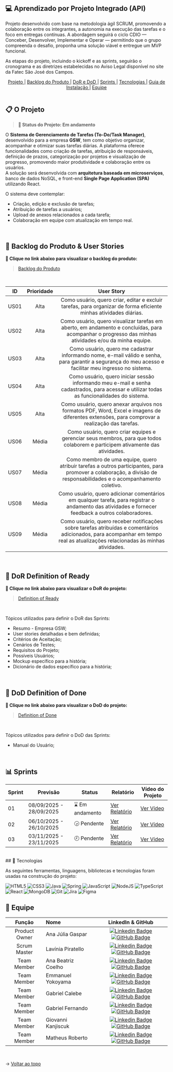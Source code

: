 ## 💻 Aprendizado por Projeto Integrado (API)
 
Projeto desenvolvido com base na metodologia ágil SCRUM, promovendo a colaboração entre os integrantes, a autonomia na execução das tarefas e o foco em entregas contínuas. A abordagem seguirá o ciclo CDIO — Conceber, Desenvolver, Implementar e Operar — permitindo que o grupo compreenda o desafio, proponha uma solução viável e entregue um MVP funcional.
 
As etapas do projeto, incluindo o kickoff e as sprints, seguirão o cronograma e as diretrizes estabelecidas no Aviso Legal disponível no site da Fatec São José dos Campos.
<br>
 
<span id="sumario">
 
<div align=center>
<a href ="#projeto"> Projeto </a> | <a href ="#backlog&userstories"> Backlog do Produto </a> | <a href ="#dor-dod"> DoR e DoD </a> | <a href ="#sprints"> Sprints </a> | <a href ="#tecnologias"> Tecnologias </a> | <a href ="#instalacao"> Guia de Instalação </a> | <a href ="#equipe"> Equipe </a>
</div>
 
<br>
 
<span id="projeto">
 
## 📋 O Projeto
> **📌 Status do Projeto: Em andamento**
 
O **Sistema de Gerenciamento de Tarefas (To-Do/Task Manager)**, desenvolvido para a empresa **GSW**, tem como objetivo organizar, acompanhar e otimizar suas tarefas diárias. A plataforma oferece funcionalidades como criação de tarefas, atribuição de responsáveis, definição de prazos, categorização por projetos e visualização de progresso, promovendo maior produtividade e colaboração entre os usuários. <br>
A solução será desenvolvida com **arquitetura baseada em microserviços**, banco de dados NoSQL, e front-end **Single Page Application (SPA)** utilizando React.  
 
O sistema deve contemplar:  
* Criação, edição e exclusão de tarefas;  
* Atribuição de tarefas a usuários;  
* Upload de anexos relacionados a cada tarefa;  
* Colaboração em equipe com atualização em tempo real.  <br>
 
<br>
 
<span id="backlog&userstories">
 
## 🎯 Backlog do Produto & User Stories
**:link: Clique no link abaixo para visualizar o backlog do produto:**  
> [Backlog do Produto](https://fatecspgov-my.sharepoint.com/:x:/r/personal/ana_brito14_fatec_sp_gov_br/Documents/Product%20Backlog.xlsx?d=w5444c61fb44c49dd9bfaae5f7fd53697&csf=1&web=1&e=FguBmg)
 
<br>
 
ID |          Prioridade           |                     User Story                      |
:---: | :-------------------: | :----------------------------------------------------------: |
US01 | Alta |Como usuário, quero criar, editar e excluir tarefas, para organizar de forma eficiente minhas atividades diárias.
US02 | Alta |Como usuário, quero visualizar tarefas em aberto, em andamento e concluídas, para acompanhar o progresso das minhas atividades e/ou da minha equipe. |
US03 | Alta |Como usuário, quero me cadastrar informando nome, e-mail válido e senha, para garantir a segurança do meu acesso e facilitar meu ingresso no sistema. |
US04 | Alta |Como usuário, quero iniciar sessão informando meu e-mail e senha cadastrados, para acessar e utilizar todas as funcionalidades do sistema. |
US05 | Alta |Como usuário, quero anexar arquivos nos formatos PDF, Word, Excel e imagens de diferentes extensões, para comprovar a realização das tarefas. |
US06 | Média |Como usuário, quero criar equipes e gerenciar seus membros, para que todos colaborem e participem ativamente das atividades. | 
US07 | Média |Como membro de uma equipe, quero atribuir tarefas a outros participantes, para promover a colaboração, a divisão de responsabilidades e o acompanhamento coletivo. | 
US08 | Média |Como usuário, quero adicionar comentários em qualquer tarefa, para registrar o andamento das atividades e fornecer feedback a outros colaboradores.  |
US09 | Média |Como usuário, quero receber notificações sobre tarefas atribuídas e comentários adicionados, para acompanhar em tempo real as atualizações relacionadas às minhas atividades. |
 
<br>
 
<span id="dor-dod">
 
## 📍 DoR Definition of Ready
**:link: Clique no link abaixo para visualizar o DoR do projeto:**  
> [Definition of Ready](https://docs.google.com/document/d/1hIY7ZO-mqmuPyatN_c0C_M0vLosW4f5t4ho94eYAT-o/edit?tab=t.0#heading=h.wpgs4r3laaag)
 
<br>
 
Tópicos utilizados para definir o DoR das Sprints:
* Resumo - Empresa GSW;
* User stories detalhadas e bem definidas;
* Critérios de Aceitação;
* Cenários de Testes;
* Requisitos do Projeto;
* Possíveis Usuários;
* Mockup específico para a história;
* Dicionário de dados específico para a história;
 
<br>

## 📍 DoD Definition of Done
**:link: Clique no link abaixo para visualizar o DoD do projeto:**
> [Definition of Done]()
 
<br>
 
Tópicos utilizados para definir o DoD das Sprints:
* Manual do Usuário;

 
<br>
<span id="sprints">
 
## 📊 Sprints
Sprint | Previsão | Status | Relatório | Vídeo do Projeto |
|------|--------|------|---------|----------|
|01 | 08/09/2025 - 28/09/2025 |⌛ Em andamento| [Ver Relatório](https://github.com/GeneSys-fatec/API-3DSM/blob/updates-sprint1/README.md) | <a href=''>Ver Vídeo</a> |
|02|  06/10/2025 - 26/10/2025 |🕞 Pendente| [Ver Relatório](https://github.com/GeneSys-fatec/API-3DSM/blob/updates-sprint2/README.md) | <a href=''>Ver Vídeo</a> |
|03| 03/11/2025 - 23/11/2025 |🕗 Pendente| [Ver Relatório](https://github.com/GeneSys-fatec/API-3DSM/blob/updates-sprint3/README.md) | <a href=''>Ver Vídeo</a> |
<br>
 
<span id="tecnologias">
## 🔧 Tecnologias
 
As seguintes ferramentas, linguagens, bibliotecas e tecnologias foram usadas na construção do projeto:
 
![HTML5](https://img.shields.io/badge/HTML5-E34F26?style=for-the-badge&logo=html5&logoColor=white) ![CSS3](https://img.shields.io/badge/CSS3-1572B6?style=for-the-badge&logo=css3&logoColor=white) ![Java](https://img.shields.io/badge/Java-red?style=for-the-badge&logo=java&logoColor=white) ![Spring](https://img.shields.io/badge/Spring-6DB33F?style=for-the-badge&logo=spring&logoColor=white)  ![JavaScript](https://img.shields.io/badge/JavaScript-F7DF1E?style=for-the-badge&logo=javascript&logoColor=black) ![NodeJS](https://img.shields.io/badge/node.js-6DA55F?style=for-the-badge&logo=node.js&logoColor=white) ![TypeScript](https://img.shields.io/badge/typescript-%23007ACC.svg?style=for-the-badge&logo=typescript&logoColor=white) ![React](https://img.shields.io/badge/React-20232A?style=for-the-badge&logo=react&logoColor=61DAFB) ![MongoDB](https://img.shields.io/badge/MongoDB-4EA94B?style=for-the-badge&logo=mongodb&logoColor=white) ![Git](https://img.shields.io/badge/GIT-E44C30?style=for-the-badge&logo=git&logoColor=white) ![Jira](https://img.shields.io/badge/jira-%230A0FFF.svg?style=for-the-badge&logo=jira&logoColor=white) ![Figma](https://img.shields.io/badge/Figma-696969?style=for-the-badge&logo=figma&logoColor=figma)
<br>
 
<span id="instalacao">
 

<span id="equipe">
 
## 👤 Equipe
|    Função     | Nome                                  |                                                                                                                                                      LinkedIn & GitHub                                                                                                                                                      |
| :-----------: | :------------------------------------ | :-------------------------------------------------------------------------------------------------------------------------------------------------------------------------------------------------------------------------------------------------------------------------------------------------------------------------: |
| Product Owner | Ana Júlia Gaspar |         [![Linkedin Badge](https://img.shields.io/badge/Linkedin-blue?style=flat-square&logo=Linkedin&logoColor=white)](https://www.linkedin.com/in/ana-gaspar-957775325/) [![GitHub Badge](https://img.shields.io/badge/GitHub-111217?style=flat-square&logo=github&logoColor=white)](https://github.com/anajgaspar)        |
| Scrum Master |   Lavínia Piratello         |     [![Linkedin Badge](https://img.shields.io/badge/Linkedin-blue?style=flat-square&logo=Linkedin&logoColor=white)](https://www.linkedin.com/in/lavinia-piratello-6a82101b1/) [![GitHub Badge](https://img.shields.io/badge/GitHub-111217?style=flat-square&logo=github&logoColor=white)](https://github.com/laviniappiratello)             |
| Team Member |   Ana Beatriz Coelho         |     [![Linkedin Badge](https://img.shields.io/badge/Linkedin-blue?style=flat-square&logo=Linkedin&logoColor=white)](https://www.linkedin.com/in/abeatrizcoelho/) [![GitHub Badge](https://img.shields.io/badge/GitHub-111217?style=flat-square&logo=github&logoColor=white)](https://github.com/abeatrizdscoelho)              |
| Team Member |   Emmanuel Yokoyama         |     [![Linkedin Badge](https://img.shields.io/badge/Linkedin-blue?style=flat-square&logo=Linkedin&logoColor=white)](https://www.linkedin.com/in/emmanuelyokoyama/) [![GitHub Badge](https://img.shields.io/badge/GitHub-111217?style=flat-square&logo=github&logoColor=white)](https://github.com/EmmanuelJYokoyama)              |
| Team Member  | Gabriel Calebe |      [![Linkedin Badge](https://img.shields.io/badge/Linkedin-blue?style=flat-square&logo=Linkedin&logoColor=white)](https://www.linkedin.com/in/gabriel-medeiros-516ab3325/) [![GitHub Badge](https://img.shields.io/badge/GitHub-111217?style=flat-square&logo=github&logoColor=white)](https://github.com/gbmedeiros00)          |
| Team Member |   Gabriel Fernando       |     [![Linkedin Badge](https://img.shields.io/badge/Linkedin-blue?style=flat-square&logo=Linkedin&logoColor=white)](https://www.linkedin.com/in/gabriel-fernando-bb430b330) [![GitHub Badge](https://img.shields.io/badge/GitHub-111217?style=flat-square&logo=github&logoColor=white)](https://github.com/Gabriel-Fernando-Lima)              |
| Team Member |   Giovanni Kanjiscuk      |     [![Linkedin Badge](https://img.shields.io/badge/Linkedin-blue?style=flat-square&logo=Linkedin&logoColor=white)](https://www.linkedin.com/in/giovanni-kanjiscuk/) [![GitHub Badge](https://img.shields.io/badge/GitHub-111217?style=flat-square&logo=github&logoColor=white)](https://github.com/GKanjiscuk)              |
| Team Member | Matheus Roberto |      [![Linkedin Badge](https://img.shields.io/badge/Linkedin-blue?style=flat-square&logo=Linkedin&logoColor=white)](https://www.linkedin.com/in/matheus-r-castro-70091a32b/?utm_source=share&utm_campaign=share_via&utm_content=profile&utm_medium=android_app) [![GitHub Badge](https://img.shields.io/badge/GitHub-111217?style=flat-square&logo=github&logoColor=white)](https://github.com/Matheus-Roberto-Castro)          |
 
<br>
 
→ <a href="#sumario"> Voltar ao topo </a>
